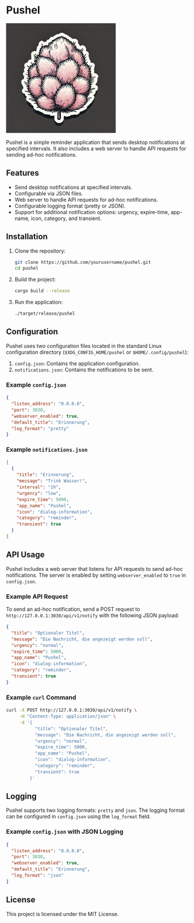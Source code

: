 # Pushel

<img src="./pushel.webp" style="width:300px"/>

Pushel is a simple reminder application that sends desktop notifications at specified intervals. It also includes a web server to handle API requests for sending ad-hoc notifications.

## Features

- Send desktop notifications at specified intervals.
- Configurable via JSON files.
- Web server to handle API requests for ad-hoc notifications.
- Configurable logging format (pretty or JSON).
- Support for additional notification options: urgency, expire-time, app-name, icon, category, and transient.

## Installation

1. Clone the repository:
    ```sh
    git clone https://github.com/yourusername/pushel.git
    cd pushel
    ```

2. Build the project:
    ```sh
    cargo build --release
    ```

3. Run the application:
    ```sh
    ./target/release/pushel
    ```

## Configuration

Pushel uses two configuration files located in the standard Linux configuration directory (`$XDG_CONFIG_HOME/pushel` or `$HOME/.config/pushel`):

1. `config.json`: Contains the application configuration.
2. `notifications.json`: Contains the notifications to be sent.

### Example `config.json`

```json
{
  "listen_address": "0.0.0.0",
  "port": 3030,
  "webserver_enabled": true,
  "default_title": "Erinnerung",
  "log_format": "pretty"
}
```

### Example `notifications.json`

```json
[
  {
    "title": "Erinnerung",
    "message": "Trink Wasser!",
    "interval": "1h",
    "urgency": "low",
    "expire_time": 5000,
    "app_name": "Pushel",
    "icon": "dialog-information",
    "category": "reminder",
    "transient": true
  }
]
```

## API Usage

Pushel includes a web server that listens for API requests to send ad-hoc notifications. The server is enabled by setting `webserver_enabled` to `true` in `config.json`.

### Example API Request

To send an ad-hoc notification, send a POST request to `http://127.0.0.1:3030/api/v1/notify` with the following JSON payload:

```json
{
  "title": "Optionaler Titel",
  "message": "Die Nachricht, die angezeigt werden soll",
  "urgency": "normal",
  "expire_time": 5000,
  "app_name": "Pushel",
  "icon": "dialog-information",
  "category": "reminder",
  "transient": true
}
```

### Example `curl` Command

```sh
curl -X POST http://127.0.0.1:3030/api/v1/notify \
     -H "Content-Type: application/json" \
     -d '{
           "title": "Optionaler Titel",
           "message": "Die Nachricht, die angezeigt werden soll",
           "urgency": "normal",
           "expire_time": 5000,
           "app_name": "Pushel",
           "icon": "dialog-information",
           "category": "reminder",
           "transient": true
         }'
```

## Logging

Pushel supports two logging formats: `pretty` and `json`. The logging format can be configured in `config.json` using the `log_format` field.

### Example `config.json` with JSON Logging

```json
{
  "listen_address": "0.0.0.0",
  "port": 3030,
  "webserver_enabled": true,
  "default_title": "Erinnerung",
  "log_format": "json"
}
```

## License

This project is licensed under the MIT License.

